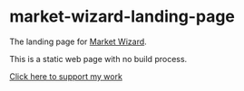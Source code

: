 # market-wizard-landing-page

The landing page for [Market Wizard](https://www.market-wizard.com.au/).

This is a static web page with no build process.

[Click here to support my work](https://www.codecapers.com.au/about#support-my-work)
